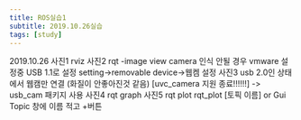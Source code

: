 ```yaml
---
title: ROS실습1
subtitle: 2019.10.26실습
tags: [study]
---
```


2019.10.26
 사진1
rviz
 사진2
rqt -image view
camera 인식 안될 경우 vmware 설정중 USB 1.1로 설정
setting->removable device->웹켐
설정
 사진3
usb 2.0인 상태에서
웹캠만 연결
(화질이 안좋아진것 같음)
[uvc_camera 지원 종료!!!!!!] -> usb_cam 패키지 사용
 사진4
rqt graph
 사진5
rqt plot
rqt_plot [토픽 이름]
or
Gui Topic 창에 이름 적고 +버튼
